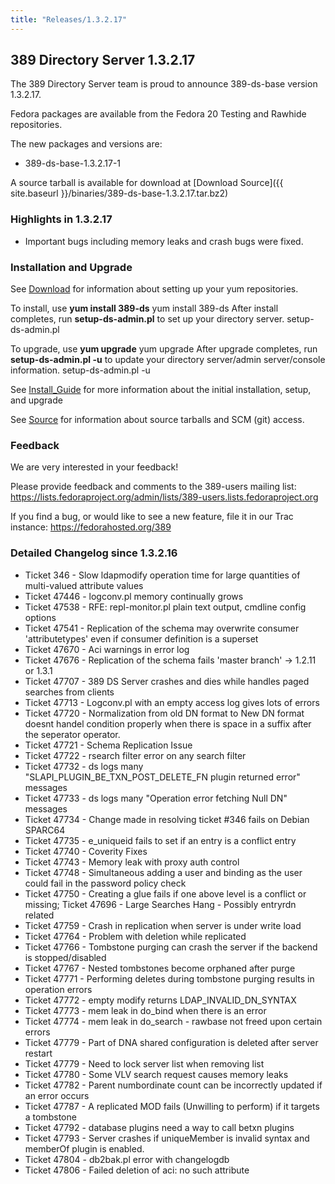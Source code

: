```yaml
---
title: "Releases/1.3.2.17"
---
```

389 Directory Server 1.3.2.17
-----------------------------

The 389 Directory Server team is proud to announce 389-ds-base version 1.3.2.17.

Fedora packages are available from the Fedora 20 Testing and Rawhide repositories.

The new packages and versions are:

-   389-ds-base-1.3.2.17-1

A source tarball is available for download at [Download Source]({{ site.baseurl }}/binaries/389-ds-base-1.3.2.17.tar.bz2)

### Highlights in 1.3.2.17

-   Important bugs including memory leaks and crash bugs were fixed.

### Installation and Upgrade

See [Download](../download.html) for information about setting up your yum repositories.

To install, use **yum install 389-ds** yum install 389-ds After install completes, run **setup-ds-admin.pl** to set up your directory server. setup-ds-admin.pl

To upgrade, use **yum upgrade** yum upgrade After upgrade completes, run **setup-ds-admin.pl -u** to update your directory server/admin server/console information. setup-ds-admin.pl -u

See [Install\_Guide](../legacy/install-guide.html) for more information about the initial installation, setup, and upgrade

See [Source](../development/source.html) for information about source tarballs and SCM (git) access.

### Feedback

We are very interested in your feedback!

Please provide feedback and comments to the 389-users mailing list: <https://lists.fedoraproject.org/admin/lists/389-users.lists.fedoraproject.org>

If you find a bug, or would like to see a new feature, file it in our Trac instance: <https://fedorahosted.org/389>

### Detailed Changelog since 1.3.2.16

-   Ticket 346 - Slow ldapmodify operation time for large quantities of multi-valued attribute values
-   Ticket 47446 - logconv.pl memory continually grows
-   Ticket 47538 - RFE: repl-monitor.pl plain text output, cmdline config options
-   Ticket 47541 - Replication of the schema may overwrite consumer 'attributetypes' even if consumer definition is a superset
-   Ticket 47670 - Aci warnings in error log
-   Ticket 47676 - Replication of the schema fails 'master branch' -\> 1.2.11 or 1.3.1
-   Ticket 47707 - 389 DS Server crashes and dies while handles paged searches from clients
-   Ticket 47713 - Logconv.pl with an empty access log gives lots of errors
-   Ticket 47720 - Normalization from old DN format to New DN format doesnt handel condition properly when there is space in a suffix after the seperator operator.
-   Ticket 47721 - Schema Replication Issue
-   Ticket 47722 - rsearch filter error on any search filter
-   Ticket 47732 - ds logs many "SLAPI\_PLUGIN\_BE\_TXN\_POST\_DELETE\_FN plugin returned error" messages
-   Ticket 47733 - ds logs many "Operation error fetching Null DN" messages
-   Ticket 47734 - Change made in resolving ticket \#346 fails on Debian SPARC64
-   Ticket 47735 - e\_uniqueid fails to set if an entry is a conflict entry
-   Ticket 47740 - Coverity Fixes
-   Ticket 47743 - Memory leak with proxy auth control
-   Ticket 47748 - Simultaneous adding a user and binding as the user could fail in the password policy check
-   Ticket 47750 - Creating a glue fails if one above level is a conflict or missing; Ticket 47696 - Large Searches Hang - Possibly entryrdn related
-   Ticket 47759 - Crash in replication when server is under write load
-   Ticket 47764 - Problem with deletion while replicated
-   Ticket 47766 - Tombstone purging can crash the server if the backend is stopped/disabled
-   Ticket 47767 - Nested tombstones become orphaned after purge
-   Ticket 47771 - Performing deletes during tombstone purging results in operation errors
-   Ticket 47772 - empty modify returns LDAP\_INVALID\_DN\_SYNTAX
-   Ticket 47773 - mem leak in do\_bind when there is an error
-   Ticket 47774 - mem leak in do\_search - rawbase not freed upon certain errors
-   Ticket 47779 - Part of DNA shared configuration is deleted after server restart
-   Ticket 47779 - Need to lock server list when removing list
-   Ticket 47780 - Some VLV search request causes memory leaks
-   Ticket 47782 - Parent numbordinate count can be incorrectly updated if an error occurs
-   Ticket 47787 - A replicated MOD fails (Unwilling to perform) if it targets a tombstone
-   Ticket 47792 - database plugins need a way to call betxn plugins
-   Ticket 47793 - Server crashes if uniqueMember is invalid syntax and memberOf plugin is enabled.
-   Ticket 47804 - db2bak.pl error with changelogdb
-   Ticket 47806 - Failed deletion of aci: no such attribute

